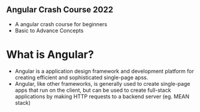 ## Angular Crash Course 2022

- A angular crash course for beginners
- Basic to Advance Concepts

# What is Angular?

- Angular is a application design framework and development platform for creating efficient and sophisticated single-page apss.
- Angular, like other frameworks, is generally used to create single-page apps that run on the client, but can be used to create full-stack applications by making HTTP requests to a backend server (eg. MEAN stack)
